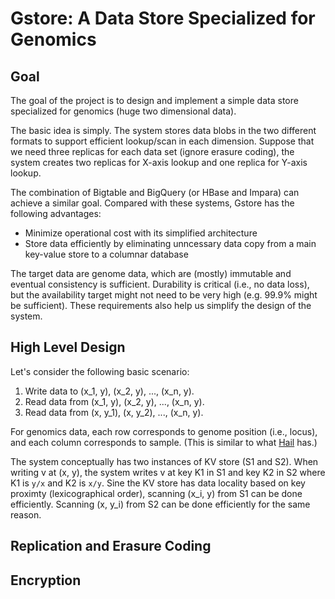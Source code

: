 # Gstore: A Data Store Specialized for Genomics

## Goal

The goal of the project is to design and implement a simple data store
specialized for genomics (huge two dimensional data). 

The basic idea is simply. The system stores data blobs in the two
different formats to support efficient lookup/scan in each dimension.
Suppose that we need three replicas for each data set (ignore erasure
coding), the system creates two replicas for X-axis lookup and one
replica for Y-axis lookup. 

The combination of Bigtable and BigQuery (or HBase and Impara) can
achieve a similar goal. Compared with these systems, Gstore has the
following advantages:

- Minimize operational cost with its simplified architecture
- Store data efficiently by eliminating unncessary data copy from a
  main key-value store to a columnar database

The target data are genome data, which are (mostly) immutable and
eventual consistency is sufficient. Durability is critical (i.e., no
data loss), but the availability target might not need to be very high
(e.g. 99.9% might be sufficient). These requirements also help us
simplify the design of the system.

## High Level Design

Let's consider the following basic scenario:

1. Write data to (x_1, y), (x_2, y), ..., (x_n, y).
1. Read data from (x_1, y), (x_2, y), ..., (x_n, y).
1. Read data from (x, y_1), (x, y_2), ..., (x_n, y).

For genomics data, each row corresponds to genome position (i.e.,
locus), and each column corresponds to sample. (This is similar to what
[Hail](https://www.hail.is/docs/stable/overview.html#variant-dataset-vds)
has.)

The system conceptually has two instances of KV store (S1 and S2).
When writing v at (x, y), the system writes v at key K1 in S1 and key
K2 in S2 where K1 is `y/x` and K2 is `x/y`. Sine the KV store has data
locality based on key proximty (lexicographical order), scanning (x_i,
y) from S1 can be done efficiently. Scanning (x, y_i) from S2 can be
done efficiently for the same reason.

## Replication and Erasure Coding


## Encryption
